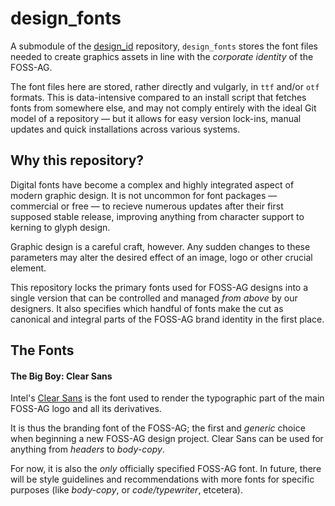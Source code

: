 # design_fonts
A submodule of the [design_id](https://github.com/foss-ag/design_id) repository, `design_fonts` stores the font files needed to create graphics assets in line with the *corporate identity* of the FOSS-AG.

The font files here are stored, rather directly and vulgarly, in `ttf` and/or `otf` formats. This is data-intensive compared to an install script that fetches fonts from somewhere else, and may not comply entirely with the ideal Git model of a repository — but it allows for easy version lock-ins, manual updates and quick installations across various systems.

## Why this repository?
Digital fonts have become a complex and highly integrated aspect of modern graphic design. It is not uncommon for font packages — commercial or free — to recieve numerous updates after their first supposed stable release, improving anything from character support to kerning to glyph design.

Graphic design is a careful craft, however. Any sudden changes to these parameters may alter the desired effect of an image, logo or other crucial element.

This repository locks the primary fonts used for FOSS-AG designs into a single version that can be controlled and managed *from above* by our designers. It also specifies which handful of fonts make the cut as canonical and integral parts of the FOSS-AG brand identity in the first place.

## The Fonts
#### The Big Boy: Clear Sans
Intel's [Clear Sans](https://01.org/clear-sans/) is the font used to render the typographic part of the main FOSS-AG logo and all its derivatives.

It is thus the branding font of the FOSS-AG; the first and *generic* choice when beginning a new FOSS-AG design project. Clear Sans can be used for anything from *headers* to *body-copy*.

For now, it is also the *only* officially specified FOSS-AG font. In future, there will be style guidelines and recommendations with more fonts for specific purposes (like *body-copy*, or *code/typewriter*, etcetera).
